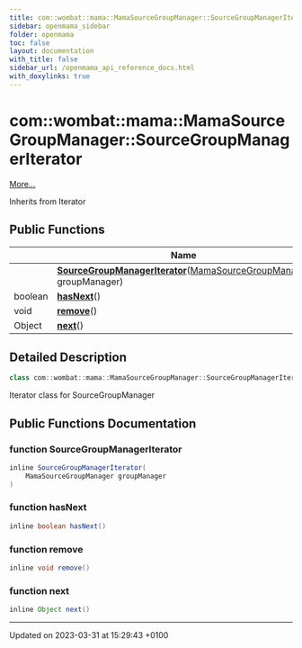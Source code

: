 ```yaml
---
title: com::wombat::mama::MamaSourceGroupManager::SourceGroupManagerIterator
sidebar: openmama_sidebar
folder: openmama
toc: false
layout: documentation
with_title: false
sidebar_url: /openmama_api_reference_docs.html
with_doxylinks: true
---
```


# com::wombat::mama::MamaSourceGroupManager::SourceGroupManagerIterator



 [More...](#detailed-description)

Inherits from Iterator

## Public Functions

|                | Name           |
| -------------- | -------------- |
| | **[SourceGroupManagerIterator](classcom_1_1wombat_1_1mama_1_1MamaSourceGroupManager_1_1SourceGroupManagerIterator.html#function-sourcegroupmanageriterator)**([MamaSourceGroupManager](classcom_1_1wombat_1_1mama_1_1MamaSourceGroupManager.html) groupManager) |
| boolean | **[hasNext](classcom_1_1wombat_1_1mama_1_1MamaSourceGroupManager_1_1SourceGroupManagerIterator.html#function-hasnext)**() |
| void | **[remove](classcom_1_1wombat_1_1mama_1_1MamaSourceGroupManager_1_1SourceGroupManagerIterator.html#function-remove)**() |
| Object | **[next](classcom_1_1wombat_1_1mama_1_1MamaSourceGroupManager_1_1SourceGroupManagerIterator.html#function-next)**() |

## Detailed Description

```java
class com::wombat::mama::MamaSourceGroupManager::SourceGroupManagerIterator;
```


Iterator class for SourceGroupManager 

## Public Functions Documentation

### function SourceGroupManagerIterator

```java
inline SourceGroupManagerIterator(
    MamaSourceGroupManager groupManager
)
```


### function hasNext

```java
inline boolean hasNext()
```


### function remove

```java
inline void remove()
```


### function next

```java
inline Object next()
```


-------------------------------

Updated on 2023-03-31 at 15:29:43 +0100